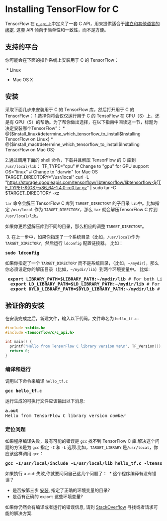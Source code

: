 # Installing TensorFlow for C

TensorFlow 在 [`c_api.h`](https://github.com/tensorflow/tensorflow/blob/master/tensorflow/c/c_api.h)中定义了一套 C API，用来提供适合于[建立和其他语言的绑定](https://www.tensorflow.org/extend/language_bindings).
这套 API 倾向于简单性和一致性，而不是方便。

## 支持的平台

你可能会在下面的操作系统上安装用于 C 的 TensorFlow：

  * Linux
  * Mac OS X


## 安装
采取下面几步来安装用于 C 的 TensorFlow 库，然后打开用于 C 的 TensorFlow：
  1.选择你将会仅仅运行用于 C 的 TensoFlow 在 CPU（S）上，还是有 GPU（S）的帮助。为了帮你做出选择，在以下指南中阅读这一节，标题为决定安装哪个TensorFlow”：
       * @{$install_linux#determine_which_tensorflow_to_install$Installing TensorFlow on Linux}
       * @{$install_mac#determine_which_tensorflow_to_install$Installing TensorFlow on Mac OS}

  2.通过调用下面的 shell 命令，下载并且解压 TensorFlow 的 C 库到 `/usr/local/lib`：
         TF_TYPE="cpu" # Change to "gpu" for GPU support
         OS="linux" # Change to "darwin" for Mac OS
         TARGET_DIRECTORY="/usr/local"
         curl -L \
           "https://storage.googleapis.com/tensorflow/libtensorflow/libtensorflow-${TF_TYPE}-${OS}-x86_64-1.4.0-rc0.tar.gz" |
           sudo tar -C $TARGET_DIRECTORY -xz

`tar` 命令会解压 TensorFlow C 库到 `TARGET_DIRECTORY` 的子目录 `lib`中。比如指定 `/usr/local` 作为 `TARGET_DIRECTORY`，那么 `tar` 就会解压TensorFlow C 库到 `/usr/local/lib`。

如果你更希望解压库到不同的目录，那么相应的调整 `TARGET_DIRECTORY`。

  3. 在上一步中，如果你指定了一个系统目录（比如，`/usr/local`)作为 `TARGET_DIRECTORY`，然后运行 `ldconfig` 配置链接器。
  比如：
  <pre><b>sudo ldconfig</b></pre>
  如果你指定了一个 `TARGET_DIRECTORY` 而不是系统目录，（比如，`~/mydir`），那么你必须设定你的解压目录（比如，`~/mydir/lib`）到两个环境变量中。
  比如:
  <pre> <b>export LIBRARY_PATH=$LIBRARY_PATH:~/mydir/lib</b> # For both Linux and Mac OS X
  <b>export LD_LIBRARY_PATH=$LD_LIBRARY_PATH:~/mydir/lib</b> # For Linux only
  <b>export DYLD_LIBRARY_PATH=$DYLD_LIBRARY_PATH:~/mydir/lib</b> # For Mac OS X only</pre>

## 验证你的安装

在安装完成之后，新建文件，输入以下代码，文件命名为 `hello_tf.c`:

```c
#include <stdio.h>
#include <tensorflow/c/c_api.h>

int main() {
  printf("Hello from TensorFlow C library version %s\n", TF_Version());
  return 0;
}
```

### 编译和运行

调用以下命令来编译 `hello_tf.c`
<pre><b>gcc hello_tf.c</b></pre>
运行生成的可执行文件应该输出以下消息:
<pre><b>a.out</b>
Hello from TensorFlow C library version <i>number</i></pre>

### 定位问题

如果程序编译失败，最有可能的错误是 `gcc` 找不到 TensorFlow C 库.解决这个问题的方法是为 `gcc` 指定 `-I` 和 `-L` 选项.比如，`TARGET_LIBRARY` 是`/usr/local`，你应该这样调用 `gcc`：

<pre><b>gcc -I/usr/local/include -L/usr/local/lib hello_tf.c -ltensorflow</b></pre>

如果执行 `a.out` 失败,你就要问问自己这几个问题了：
  * 这个程序编译有没有错误？
  * 是否按第三步 [安装](#安装), 指定了正确的环境变量的目录?
  * 是否有正确的 `export` 这些环境变量?

如果你仍然会有编译或者运行的错误信息, 请到 [StackOverflow](www.stackoverflow.com/questions/tagged/tensorflow) 寻找或者请求可能的解决方案.
